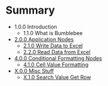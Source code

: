 # Summary

* 1.0.0 Introduction
   * 1.1.0 What is Bumblebee
* [2.0.0 Application Nodes](200_application_nodes.md)
   * [2.1.0 Write Data to Excel](210_write_data_to_excel.md)
   * [2.2.0 Read Data from Excel](220_read_data_from_excel.md)
* [4.0.0 Conditional Formatting Nodes](400_conditional_formatting_nodes.md)
   * [4.1.0 Cell Value Formatting](410_cell_value_formatting.md)
* [X.0.0 Misc Stuff](300_misc_stuff.md)
   * [X.1.0 Search Value Get Row](310_search_value_get_row.md)

